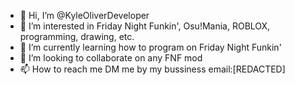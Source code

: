 - 👋 Hi, I’m @KyleOliverDeveloper
- 👀 I’m interested in Friday Night Funkin', Osu!Mania, ROBLOX, programming, drawing, etc.
- 🌱 I’m currently learning how to program on Friday Night Funkin'
- 💞️ I’m looking to collaborate on any FNF mod
- 📫 How to reach me DM me by my bussiness email:[REDACTED]
